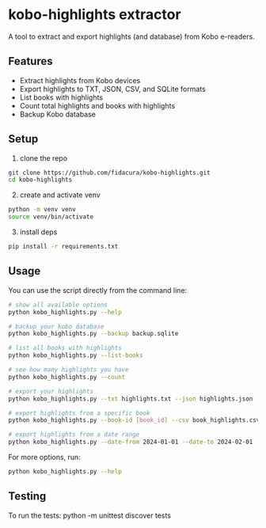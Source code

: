 # kobo-highlights extractor

A tool to extract and export highlights (and database) from Kobo e-readers.

## Features

- Extract highlights from Kobo devices
- Export highlights to TXT, JSON, CSV, and SQLite formats
- List books with highlights
- Count total highlights and books with highlights
- Backup Kobo database

## Setup

1. clone the repo

```bash
git clone https://github.com/fidacura/kobo-highlights.git
cd kobo-highlights
```

2. create and activate venv

```bash
python -m venv venv
source venv/bin/activate
```

3. install deps

```bash
pip install -r requirements.txt
```

## Usage

You can use the script directly from the command line:

```bash
# show all available options
python kobo_highlights.py --help

# backup your kobo database
python kobo_highlights.py --backup backup.sqlite

# list all books with highlights
python kobo_highlights.py --list-books

# see how many highlights you have
python kobo_highlights.py --count

# export your highlights
python kobo_highlights.py --txt highlights.txt --json highlights.json

# export highlights from a specific book
python kobo_highlights.py --book-id [book_id] --csv book_highlights.csv

# export highlights from a date range
python kobo_highlights.py --date-from 2024-01-01 --date-to 2024-02-01 --json recent.json
```

For more options, run:

```bash
python kobo_highlights.py --help
```

## Testing

To run the tests:
python -m unittest discover tests
